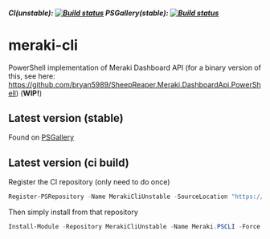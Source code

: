 ##### CI(unstable): [![Build status](https://ci.appveyor.com/api/projects/status/x0bxldt82wwfga2j?svg=true)](https://ci.appveyor.com/project/bryan5989/meraki-cli) PSGallery(stable): [![Build status](https://ci.appveyor.com/api/projects/status/x0bxldt82wwfga2j/branch/dev?svg=true)](https://ci.appveyor.com/project/bryan5989/meraki-cli/branch/psgallery-preview)
# meraki-cli
PowerShell implementation of Meraki Dashboard API (for a binary version of this, see here: https://github.com/bryan5989/SheepReaper.Meraki.DashboardApi.PowerShell) (__WIP!__)
## Latest version (stable)
Found on [PSGallery](https://www.powershellgallery.com/packages/Meraki.PSCLI/)
## Latest version (ci build)
Register the CI repository (only need to do once)
```PowerShell
Register-PSRepository -Name MerakiCliUnstable -SourceLocation "https://ci.appveyor.com/nuget/meraki-cli-psm"
```
Then simply install from that repository
```PowerShell
Install-Module -Repository MerakiCliUnstable -Name Meraki.PSCLI -Force
```

